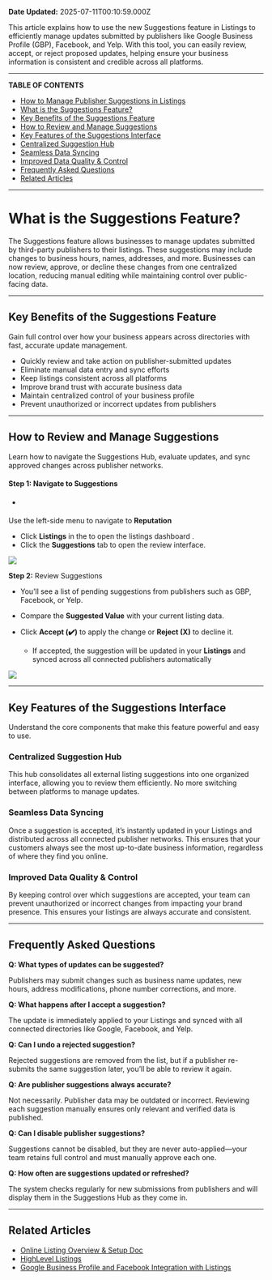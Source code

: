 **Date Updated:** 2025-07-11T00:10:59.000Z

This article explains how to use the new Suggestions feature in Listings to efficiently manage updates submitted by publishers like Google Business Profile (GBP), Facebook, and Yelp. With this tool, you can easily review, accept, or reject proposed updates, helping ensure your business information is consistent and credible across all platforms.

---

**TABLE OF CONTENTS**

* [How to Manage Publisher Suggestions in Listings](#How-to-Manage-Publisher-Suggestions-in-Listings)
* [What is the Suggestions Feature?](#What-is-the-Suggestions-Feature?)
* [Key Benefits of the Suggestions Feature](#Key-Benefits-of-the-Suggestions-Feature)
* [How to Review and Manage Suggestions](#How-to-Review-and-Manage-Suggestions)
* [Key Features of the Suggestions Interface](#Key-Features-of-the-Suggestions-Interface)
* [Centralized Suggestion Hub](#Centralized-Suggestion-Hub)
* [Seamless Data Syncing](#Seamless-Data-Syncing)
* [Improved Data Quality & Control](#Improved-Data-Quality-&-Control)
* [Frequently Asked Questions](#Frequently-Asked-Questions)[](#Related-Articles)
* [Related Articles](#Related-Articles)

---

# **What is the Suggestions Feature?**

  
The Suggestions feature allows businesses to manage updates submitted by third-party publishers to their listings. These suggestions may include changes to business hours, names, addresses, and more. Businesses can now review, approve, or decline these changes from one centralized location, reducing manual editing while maintaining control over public-facing data.

---

## **Key Benefits of the Suggestions Feature**

  
Gain full control over how your business appears across directories with fast, accurate update management.  
  
* Quickly review and take action on publisher-submitted updates
* Eliminate manual data entry and sync efforts
* Keep listings consistent across all platforms
* Improve brand trust with accurate business data
* Maintain centralized control of your business profile
* Prevent unauthorized or incorrect updates from publishers

---

## **How to Review and Manage Suggestions**

  
Learn how to navigate the Suggestions Hub, evaluate updates, and sync approved changes across publisher networks.  
  
#### **Step 1:** Navigate to Suggestions

  
* ####  
Use the left-side menu to navigate to **Reputation**
* Click **Listings** in the to open the listings dashboard .
* Click the **Suggestions** tab to open the review interface.

![](https://s3.amazonaws.com/cdn.freshdesk.com/data/helpdesk/attachments/production/155049105503/original/qqiW2QWdDfcuFERioOuJySJoZ51dIEY2UQ.png?1751302570)  
  
**Step 2:** Review Suggestions  
  
* You’ll see a list of pending suggestions from publishers such as GBP, Facebook, or Yelp.
* Compare the **Suggested Value** with your current listing data.
* Click **Accept (✔️)** to apply the change or **Reject (X)** to decline it.  
    
   * If accepted, the suggestion will be updated in your **Listings** and synced across all connected publishers automatically

![](https://s3.amazonaws.com/cdn.freshdesk.com/data/helpdesk/attachments/production/155049105915/original/xfNv5IfDGXVfmICehvXnhQQcuOrF1UxRyQ.png?1751303144)

---

## **Key Features of the Suggestions Interface**

  
Understand the core components that make this feature powerful and easy to use.
  
  
### **Centralized Suggestion Hub**

  
This hub consolidates all external listing suggestions into one organized interface, allowing you to review them efficiently. No more switching between platforms to manage updates.
  
  
### **Seamless Data Syncing**

  
Once a suggestion is accepted, it’s instantly updated in your Listings and distributed across all connected publisher networks. This ensures that your customers always see the most up-to-date business information, regardless of where they find you online.

  
### **Improved Data Quality & Control**

  
By keeping control over which suggestions are accepted, your team can prevent unauthorized or incorrect changes from impacting your brand presence. This ensures your listings are always accurate and consistent.

---

## **Frequently Asked Questions**

  
**Q: What types of updates can be suggested?**

Publishers may submit changes such as business name updates, new hours, address modifications, phone number corrections, and more.

  
**Q: What happens after I accept a suggestion?**

The update is immediately applied to your Listings and synced with all connected directories like Google, Facebook, and Yelp.

  
**Q: Can I undo a rejected suggestion?**

Rejected suggestions are removed from the list, but if a publisher re-submits the same suggestion later, you’ll be able to review it again.

  
**Q: Are publisher suggestions always accurate?**

Not necessarily. Publisher data may be outdated or incorrect. Reviewing each suggestion manually ensures only relevant and verified data is published.

  
**Q: Can I disable publisher suggestions?**

Suggestions cannot be disabled, but they are never auto-applied—your team retains full control and must manually approve each one.

  
**Q: How often are suggestions updated or refreshed?**

The system checks regularly for new submissions from publishers and will display them in the Suggestions Hub as they come in.

---

## **Related Articles**

  
* [Online Listing Overview & Setup Doc](https://help.gohighlevel.com/en/support/solutions/articles/48001196389)
* [HighLevel Listings](https://help.gohighlevel.com/en/support/solutions/articles/48000984066)
* [Google Business Profile and Facebook Integration with Listings](https://help.gohighlevel.com/en/support/solutions/articles/155000004144)[](https://help.gohighlevel.com/en/support/solutions/articles/155000001528)**[](https://help.gohighlevel.com/en/support/solutions/articles/155000001528)**